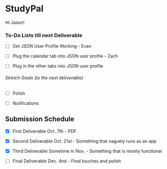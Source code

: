 # StudyPal
Hi Jason!

### To-Do Lists till next Deliverable
- [ ] Get JSON User Profile Working - Evan

- [ ] Plug the calendar tab into JSON user profile - Zach

- [ ] Plug in the other tabs into JSON user profile

###### Stretch Goals (to the next deliverable)
- [ ] Polish

- [ ] Notifications

## Submission Schedule
- [X] First Deliverable Oct. 7th - PDF

- [X] Second Deliverable Oct. 21st - Something that vaguely runs as an app

- [X] Third Deliverable Sometime in Nov. - Something that is mostly functional

- [ ] Final Deliverable Dec. 4nd - Final touches and polish
